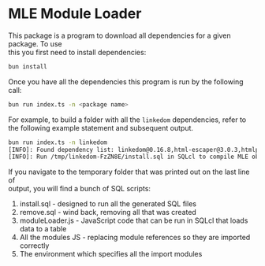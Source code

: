 # MLE Module Loader

This package is a program to download all dependencies for a given package. To use  
this you first need to install dependencies:

```bash
bun install
```

Once you have all the dependencies this program is run by the following call:

```bash
bun run index.ts -n <package name>
```

For example, to build a folder with all the `linkedom` dependencies, refer to  
the following example statement and subsequent output.

```bash
bun run index.ts -n linkedom
[INFO]: Found dependency list: linkedom@0.16.8,html-escaper@3.0.3,htmlparser2@9.1.0,cssom@0.5.0,css-select@5.1.0,uhyphen@0.2.0,domhandler@5.0.3,domelementtype@2.3.0,domutils@3.1.0,entities@4.5.0,boolbase@1.0.0,css-what@6.1.0,nth-check@2.1.1,dom-serializer@2.0.0
[INFO]: Run /tmp/linkedom-FzZN8E/install.sql in SQLcl to compile MLE objects to the database.
```

If you navigate to the temporary folder that was printed out on the last line of  
output, you will find a bunch of SQL scripts:

1. install.sql - designed to run all the generated SQL files
2. remove.sql - wind back, removing all that was created
3. moduleLoader.js - JavaScript code that can be run in SQLcl that loads data to a table
4. All the modules JS - replacing module references so they are imported correctly
5. The environment which specifies all the import modules
